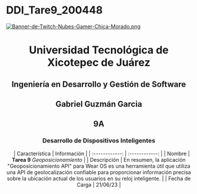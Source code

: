 # DDI_Tare9_200448

[![Banner-de-Twitch-Nubes-Gamer-Chica-Morado.png](https://i.postimg.cc/15q3LFXF/Banner-de-Twitch-Nubes-Gamer-Chica-Morado.png)](https://postimg.cc/MvzwBvyZ)

<div align="center">
  
# Universidad Tecnológica de Xicotepec de Juárez


## Ingeniería en Desarrollo y Gestión de Software
## Gabriel Guzmán Garcia 
## 9A
### Desarrollo de Dispositivos Inteligentes




&nbsp;
&nbsp;
|  Característica |  Información |
| :------------: | :------------: |
| Nombre | **Tarea 9** *Geoposicionamiento* |
| Descripción  | En resumen, la aplicación "Geoposicionamiento API" para Wear OS es una herramienta útil que utiliza una API de geolocalización confiable para proporcionar información precisa sobre la ubicación actual de los usuarios en su reloj inteligente.   |
|  Fecha de Carga | 21/06/23  |
